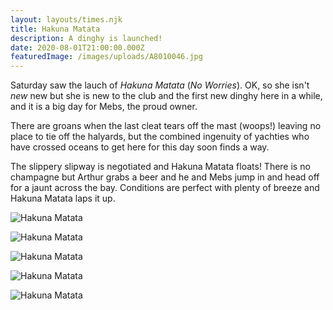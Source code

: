 ```yaml
---
layout: layouts/times.njk
title: Hakuna Matata
description: A dinghy is launched!
date: 2020-08-01T21:00:00.000Z
featuredImage: /images/uploads/A8010046.jpg
---
```


Saturday saw the lauch of *Hakuna Matata* (*No Worries*). OK, so she isn't *new* new but she is new to the club and the first new dinghy here in a while, and it is a big day for Mebs, the proud owner.

There are groans when the last cleat tears off the mast (woops!) leaving no place to tie off the halyards, but the combined ingenuity of yachties who have crossed oceans to get here for this day soon finds a way.

The slippery slipway is negotiated and Hakuna Matata floats! There is no champagne but Arthur grabs a beer and he and Mebs jump in and head off for a jaunt across the bay. Conditions are perfect with plenty of breeze and Hakuna Matata laps it up.

![Hakuna Matata](/images/uploads/A8010101.jpg "Arthur and Mebs set off")

![Hakuna Matata](/images/uploads/A8010161.jpg "Arthur and Mebs in Hakuna Matata")

![Hakuna Matata](/images/uploads/A8010169.jpg "Arthur and Mebs in Hakuna Matata")

![Hakuna Matata](/images/uploads/A8010177.jpg "Arthur and Mebs in Hakuna Matata")

![Hakuna Matata](/images/uploads/A8010193.jpg "Arthur and Mebs in Hakuna Matata")
